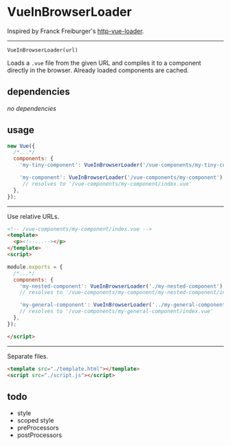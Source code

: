 # VueInBrowserLoader

Inspired by Franck Freiburger's [http-vue-loader](https://github.com/FranckFreiburger/http-vue-loader).

---

`VueInBrowserLoader(url)`

Loads a `.vue` file from the given URL and compiles it to a component directly in the browser. Already loaded components are cached.

## dependencies

*no dependencies*

## usage

```javascript
new Vue({
  /*...*/
  components: {
    'my-tiny-component': VueInBrowserLoader('/vue-components/my-tiny-component.vue'),

    'my-component': VueInBrowserLoader('/vue-components/my-component'),
     // resolves to '/vue-components/my-component/index.vue'
  },
});
```

---

Use relative URLs.

```html
<!-- /vue-components/my-component/index.vue -->
<template>
  <p><!--...--></p>
</template>
<script>

module.exports = {
  /*...*/
  components: {
    'my-nested-component': VueInBrowserLoader('./my-nested-component'),
    // resolves to '/vue-components/my-component/my-nested-component/index.vue'

    'my-general-component': VueInBrowserLoader('../my-general-component'),
    // resolves to '/vue-components/my-general-component/index.vue'
  },
});

</script>
```

---

Separate files.

```html
<template src="./template.html"></template>
<script src="./script.js"></script>
```
## todo

- style
- scoped style
- preProcessors
- postProcessors
